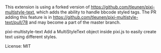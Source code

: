 This extension is using a forked version of https://github.com/tleunen/pixi-multistyle-text, which adds the ability to handle bbcode styled tags.
The PR adding this feature is in https://github.com/tleunen/pixi-multistyle-text/pull/78 and may become a part of the master branch.

pixi-multistyle-text
Add a MultiStyleText object inside pixi.js to easily create text using different styles.

License: MIT
